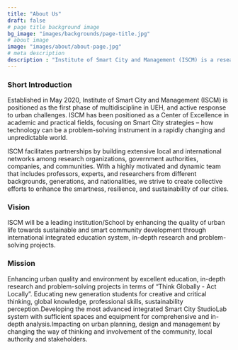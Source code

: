 ```yaml
---
title: "About Us"
draft: false
# page title background image
bg_image: "images/backgrounds/page-title.jpg"
# about image
image: "images/about/about-page.jpg"
# meta description
description : "Institute of Smart City and Management (ISCM) is a research institute belong to the University of Economics Ho Chi Minh (UEH). Research and education activities are fundementally formulated based on the concept of integration of frontier architectural, technological and engineering applications and modelling. "
---
```

### Short Introduction
Established in May 2020, Institute of Smart City and Management (ISCM) is positioned as the first phase of multidiscipline in UEH, and active response to urban challenges. ISCM has been positioned as a Center of Excellence in academic and practical fields, focusing on Smart City strategies – how technology can be a problem-solving instrument in a rapidly changing and unpredictable world.

ISCM facilitates partnerships by building extensive local and international networks among research organizations, government authorities, companies, and communities. With a highly motivated and dynamic team that includes professors, experts, and researchers from different backgrounds, generations, and nationalities, we strive to create collective efforts to enhance the smartness, resilience, and sustainability of our cities.


### Vision

ISCM will be a leading institution/School by enhancing the quality of urban life towards sustainable and smart community development through international integrated education system, in-depth research and problem-solving projects.


### Mission

Enhancing urban quality and environment by excellent education, in-depth research and problem-solving projects in terms of “Think Globally - Act Locally”. Educating new generation students for creative and critical thinking, global knowledge, professional skills, sustainability perception.Developing the most advanced integrated Smart City StudioLab system with sufficient spaces and equipment for comprehensive and in-depth analysis.Impacting on urban planning, design and management by changing the way of thinking and involvement of the community, local authority and stakeholders.
